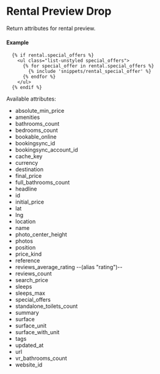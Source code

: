 # Rental Preview Drop

Return attributes for rental preview.

#### Example

~~~ liquid
  {% if rental.special_offers %}
    <ul class="list-unstyled special_offers">
      {% for special_offer in rental.special_offers %}
        {% include 'snippets/rental_special_offer' %}
      {% endfor %}
    </ul>
  {% endif %}
~~~

Available attributes:

* absolute_min_price
* amenities
* bathrooms_count
* bedrooms_count
* bookable_online
* bookingsync_id
* bookingsync_account_id
* cache_key
* currency
* destination
* final_price
* full_bathrooms_count
* headline
* id
* initial_price
* lat
* lng
* location
* name
* photo_center_height
* photos
* position
* price_kind
* reference
* reviews_average_rating --(alias "rating")--
* reviews_count
* search_price
* sleeps
* sleeps_max
* special_offers
* standalone_toilets_count
* summary
* surface
* surface_unit
* surface_with_unit
* tags
* updated_at
* url
* vr_bathrooms_count
* website_id
